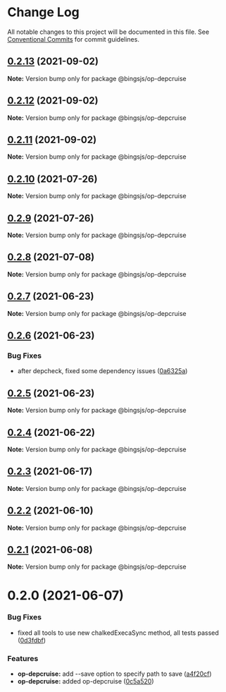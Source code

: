 # Change Log

All notable changes to this project will be documented in this file.
See [Conventional Commits](https://conventionalcommits.org) for commit guidelines.

## [0.2.13](https://github.com/bingtimren/op-tools/compare/@bingsjs/op-depcruise@0.2.12...@bingsjs/op-depcruise@0.2.13) (2021-09-02)

**Note:** Version bump only for package @bingsjs/op-depcruise





## [0.2.12](https://github.com/bingtimren/op-tools/compare/@bingsjs/op-depcruise@0.2.11...@bingsjs/op-depcruise@0.2.12) (2021-09-02)

**Note:** Version bump only for package @bingsjs/op-depcruise





## [0.2.11](https://github.com/bingtimren/op-tools/compare/@bingsjs/op-depcruise@0.2.10...@bingsjs/op-depcruise@0.2.11) (2021-09-02)

**Note:** Version bump only for package @bingsjs/op-depcruise





## [0.2.10](https://github.com/bingtimren/op-tools/compare/@bingsjs/op-depcruise@0.2.9...@bingsjs/op-depcruise@0.2.10) (2021-07-26)

**Note:** Version bump only for package @bingsjs/op-depcruise





## [0.2.9](https://github.com/bingtimren/op-tools/compare/@bingsjs/op-depcruise@0.2.8...@bingsjs/op-depcruise@0.2.9) (2021-07-26)

**Note:** Version bump only for package @bingsjs/op-depcruise





## [0.2.8](https://github.com/bingtimren/op-tools/compare/@bingsjs/op-depcruise@0.2.7...@bingsjs/op-depcruise@0.2.8) (2021-07-08)

**Note:** Version bump only for package @bingsjs/op-depcruise





## [0.2.7](https://github.com/bingtimren/op-tools/compare/@bingsjs/op-depcruise@0.2.6...@bingsjs/op-depcruise@0.2.7) (2021-06-23)

**Note:** Version bump only for package @bingsjs/op-depcruise





## [0.2.6](https://github.com/bingtimren/op-tools/compare/@bingsjs/op-depcruise@0.2.5...@bingsjs/op-depcruise@0.2.6) (2021-06-23)


### Bug Fixes

* after depcheck, fixed some dependency issues ([0a6325a](https://github.com/bingtimren/op-tools/commit/0a6325aa844ddd02159dbf540313219a84088848))





## [0.2.5](https://github.com/bingtimren/op-tools/compare/@bingsjs/op-depcruise@0.2.4...@bingsjs/op-depcruise@0.2.5) (2021-06-23)

**Note:** Version bump only for package @bingsjs/op-depcruise





## [0.2.4](https://github.com/bingtimren/op-tools/compare/@bingsjs/op-depcruise@0.2.3...@bingsjs/op-depcruise@0.2.4) (2021-06-22)

**Note:** Version bump only for package @bingsjs/op-depcruise





## [0.2.3](https://github.com/bingtimren/op-tools/compare/@bingsjs/op-depcruise@0.2.2...@bingsjs/op-depcruise@0.2.3) (2021-06-17)

**Note:** Version bump only for package @bingsjs/op-depcruise





## [0.2.2](https://github.com/bingtimren/op-tools/compare/@bingsjs/op-depcruise@0.2.1...@bingsjs/op-depcruise@0.2.2) (2021-06-10)

**Note:** Version bump only for package @bingsjs/op-depcruise





## [0.2.1](https://github.com/bingtimren/op-tools/compare/@bingsjs/op-depcruise@0.2.0...@bingsjs/op-depcruise@0.2.1) (2021-06-08)

**Note:** Version bump only for package @bingsjs/op-depcruise





# 0.2.0 (2021-06-07)


### Bug Fixes

* fixed all tools to use new chalkedExecaSync method, all tests passed ([0d3fdbf](https://github.com/bingtimren/op-tools/commit/0d3fdbfc7ed2ecdee27e9b4208e0950d5f75aa72))


### Features

* **op-depcruise:** add --save option to specify path to save ([a4f20cf](https://github.com/bingtimren/op-tools/commit/a4f20cf25b60d11cbf0f1ebb73a7ff01590da80f))
* **op-depcruise:** added op-depcruise ([0c5a520](https://github.com/bingtimren/op-tools/commit/0c5a520911d942a3beeaf24e660d6a682df3b79c))
